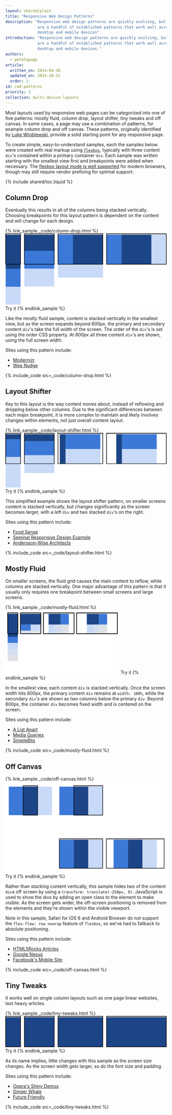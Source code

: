 ```yaml
---
layout: shared/plain
title: "Responsive Web Design Patterns"
description: "Responsive web design patterns are quickly evolving, but there
              are a handful of established patterns that work well across the
              desktop and mobile devices"
introduction: "Responsive web design patterns are quickly evolving, but there
              are a handful of established patterns that work well across the
              desktop and mobile devices."
authors:
  - petelepage
article:
  written_on: 2014-04-30
  updated_on: 2014-10-21
  order: 2
id: rwd-patterns
priority: 1
collection: multi-device-layouts
---
```


Most layouts used by responsive web pages can be categorized into one of five
patterns: mostly fluid, column drop, layout shifter, tiny tweaks and off canvas.
In some cases, a page may use a combination of patterns, for example column drop
and off canvas.  These patterns, originally identified by [Luke
Wroblewski](http://www.lukew.com/ff/entry.asp?1514), provide a solid starting
point for any responsive page.

To create simple, easy-to-understand samples, each the samples
below were created with real markup using
[`flexbox`](https://developer.mozilla.org/en-US/docs/Web/Guide/CSS/Flexible_boxes),
typically with three content `div`'s contained within a primary container `div`.
 Each sample was written starting with the smallest view first and breakpoints
were added when necessary.  The [flexbox layout mode is well
supported](http://caniuse.com/#search=flexbox) for modern browsers, though may
still require vendor prefixing for optimal support.

{% include shared/toc.liquid %}

## Column Drop

Eventually this results in all of the columns being stacked vertically.  Choosing
breakpoints for this layout pattern is dependent on the content and will change
for each design.

{% link_sample _code/column-drop.html %}
  <img src="imgs/column-drop.svg">
  Try it
{% endlink_sample %}


Like the mostly fluid sample, content is stacked vertically in the smallest
view, but as the screen expands beyond 600px, the primary and secondary content
`div`'s take the full width of the screen.  The order of the `div`'s is set using
the order CSS property.  At 800px all three content `div`'s are shown, using the
full screen width.

Sites using this pattern include:

 * [Modernizr](http://modernizr.com/)
 * [Wee Nudge](http://weenudge.com/)

{% include_code src=_code/column-drop.html %}

## Layout Shifter

Key to this layout is the way content moves about, instead of reflowing and
dropping below other columns.  Due to the significant differences between each
major breakpoint, it is more complex to maintain and likely involves changes
within elements, not just overall content layout.

{% link_sample _code/layout-shifter.html %}
  <img src="imgs/layout-shifter.svg">
  Try it
{% endlink_sample %}

This simplified example shows the layout shifter pattern, on smaller screens
content is stacked vertically, but changes significantly as the screen becomes
larger, with a left `div` and two stacked `div`'s on the right.

Sites using this pattern include:

 * [Food Sense](http://foodsense.is/)
 * [Seminal Responsive Design
  Example](http://alistapart.com/d/responsive-web-design/ex/ex-site-FINAL.html)
 * [Andersson-Wise Architects](http://www.anderssonwise.com/)

{% include_code src=_code/layout-shifter.html %}

## Mostly Fluid

On smaller screens, the fluid grid causes the main content to reflow,
while columns are stacked vertically.  One major advantage of this pattern is
that it usually only requires one breakpoint between small screens and large
screens.

{% link_sample _code/mostly-fluid.html %}
  <img src="imgs/mostly-fluid.svg">
  Try it
{% endlink_sample %}

In the smallest view, each content `div` is stacked vertically.  Once the screen
width hits 600px, the primary content `div` remains at `width: 100%`, while the
secondary `div`'s are shown as two columns below the primary `div`.  Beyond
800px, the container `div` becomes fixed width and is centered on the screen.

Sites using this pattern include:

 * [A List Apart](http://mediaqueri.es/ala/)
 * [Media Queries](http://mediaqueri.es/)
 * [SimpleBits](http://simplebits.com/)


{% include_code src=_code/mostly-fluid.html %}

## Off Canvas

{% link_sample _code/off-canvas.html %}
  <img src="imgs/off-canvas.svg">
  Try it
{% endlink_sample %}

Rather than stacking content vertically, this sample hides two of the content
`div`s off screen by using a `transform: translate(-250px, 0)`.  JavaScript is used
to show the divs by adding an open class to the element to make visible.  As the
screen gets wider, the off-screen positioning is removed from the elements and
they're shown within the visible viewport.

Note in this sample, Safari for iOS 6 and Android Browser do not support the
`flex-flow: row nowrap` feature of `flexbox`, so we’ve had to fallback to
absolute positioning.

Sites using this pattern include:

 * [HTML5Rocks
  Articles](http://www.html5rocks.com/en/tutorials/developertools/async-call-stack/)
 * [Google Nexus](http://www.google.com/nexus/)
 * [Facebook's Mobile Site](https://m.facebook.com/)

{% include_code src=_code/off-canvas.html %}

## Tiny Tweaks

It works well on single column layouts such as one page linear websites, text
heavy articles.

{% link_sample _code/tiny-tweaks.html %}
  <img src="imgs/tiny-tweaks.svg">
  Try it
{% endlink_sample %}

As its name implies, little changes with this sample as the screen size changes.
As the screen width gets larger, so do the font size and padding.

Sites using this pattern include:

 * [Opera's Shiny Demos](http://shinydemos.com/)
 * [Ginger Whale](http://gingerwhale.com/)
 * [Future Friendly](http://futurefriendlyweb.com/)

{% include_code src=_code/tiny-tweaks.html  %}

